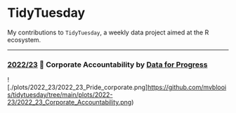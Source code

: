 # TidyTuesday

My contributions to `TidyTuesday`, a weekly data project aimed at the R ecosystem. 

***

### [2022/23](https://github.com/mvbloois/tidytuesday/tree/main/plots/2022-23) 🌈  Corporate Accountability by [Data for Progress](https://www.dataforprogress.org)

![./plots/2022_23/2022_23_Pride_corporate.png]https://github.com/mvbloois/tidytuesday/tree/main/plots/2022-23/2022_23_Corporate_Accountability.png)

